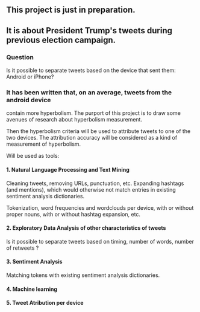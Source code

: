## This project is just in  preparation.
## It is about President Trump's tweets during previous election campaign.

### Question
Is it possible to separate tweets based on the device that sent them: Android or iPhone?

### It has been written that, on an average, tweets from the android device 
contain more hyperbolism. The purport of this project is to draw some avenues of research 
about hyperbolism measurement. 

Then the hyperbolism criteria will be used to attribute tweets to one of the 
two devices. The attribution accuracy will be considered as a kind of measurement 
of hyperbolism. 

Will be used as tools:

#### 1. Natural Language Processing and Text Mining
Cleaning tweets, removing URLs, punctuation, etc. Expanding hashtags (and mentions),
which would otherwise not match entries in existing sentiment analysis dictionaries.

Tokenization, word frequencies and wordclouds per device, with or without proper nouns,
with or without hashtag expansion, etc. 

#### 2. Exploratory Data Analysis of other characteristics of tweets
Is it possible to separate tweets based on timing, number of words, number of retweets ?

#### 3. Sentiment Analysis
Matching tokens with existing sentiment analysis dictionaries.

#### 4. Machine learning

#### 5. Tweet Atribution per device

